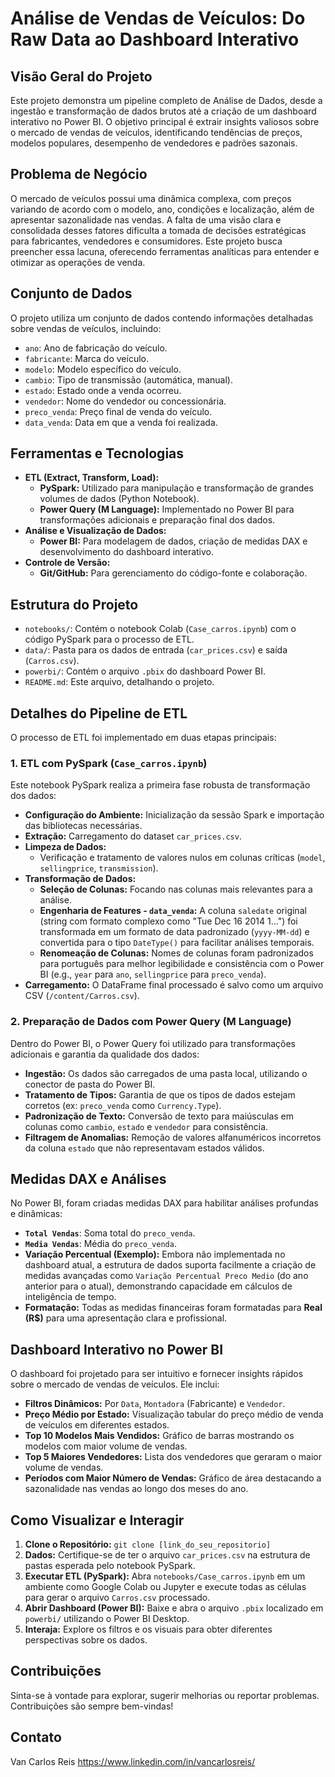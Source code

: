 # Análise de Vendas de Veículos: Do Raw Data ao Dashboard Interativo

## Visão Geral do Projeto

Este projeto demonstra um pipeline completo de Análise de Dados, desde a ingestão e transformação de dados brutos até a criação de um dashboard interativo no Power BI. O objetivo principal é extrair insights valiosos sobre o mercado de vendas de veículos, identificando tendências de preços, modelos populares, desempenho de vendedores e padrões sazonais.

## Problema de Negócio

O mercado de veículos possui uma dinâmica complexa, com preços variando de acordo com o modelo, ano, condições e localização, além de apresentar sazonalidade nas vendas. A falta de uma visão clara e consolidada desses fatores dificulta a tomada de decisões estratégicas para fabricantes, vendedores e consumidores. Este projeto busca preencher essa lacuna, oferecendo ferramentas analíticas para entender e otimizar as operações de venda.

## Conjunto de Dados

O projeto utiliza um conjunto de dados contendo informações detalhadas sobre vendas de veículos, incluindo:
* `ano`: Ano de fabricação do veículo.
* `fabricante`: Marca do veículo.
* `modelo`: Modelo específico do veículo.
* `cambio`: Tipo de transmissão (automática, manual).
* `estado`: Estado onde a venda ocorreu.
* `vendedor`: Nome do vendedor ou concessionária.
* `preco_venda`: Preço final de venda do veículo.
* `data_venda`: Data em que a venda foi realizada.

## Ferramentas e Tecnologias

* **ETL (Extract, Transform, Load):**
    * **PySpark:** Utilizado para manipulação e transformação de grandes volumes de dados (Python Notebook).
    * **Power Query (M Language):** Implementado no Power BI para transformações adicionais e preparação final dos dados.
* **Análise e Visualização de Dados:**
    * **Power BI:** Para modelagem de dados, criação de medidas DAX e desenvolvimento do dashboard interativo.
* **Controle de Versão:**
    * **Git/GitHub:** Para gerenciamento do código-fonte e colaboração.

## Estrutura do Projeto

* `notebooks/`: Contém o notebook Colab (`Case_carros.ipynb`) com o código PySpark para o processo de ETL.
* `data/`: Pasta para os dados de entrada (`car_prices.csv`) e saída (`Carros.csv`).
* `powerbi/`: Contém o arquivo `.pbix` do dashboard Power BI.
* `README.md`: Este arquivo, detalhando o projeto.

## Detalhes do Pipeline de ETL

O processo de ETL foi implementado em duas etapas principais:

### 1. ETL com PySpark (`Case_carros.ipynb`)

Este notebook PySpark realiza a primeira fase robusta de transformação dos dados:
* **Configuração do Ambiente:** Inicialização da sessão Spark e importação das bibliotecas necessárias.
* **Extração:** Carregamento do dataset `car_prices.csv`.
* **Limpeza de Dados:**
    * Verificação e tratamento de valores nulos em colunas críticas (`model`, `sellingprice`, `transmission`).
* **Transformação de Dados:**
    * **Seleção de Colunas:** Focando nas colunas mais relevantes para a análise.
    * **Engenharia de Features - `data_venda`:** A coluna `saledate` original (string com formato complexo como "Tue Dec 16 2014 1...") foi transformada em um formato de data padronizado (`yyyy-MM-dd`) e convertida para o tipo `DateType()` para facilitar análises temporais.
    * **Renomeação de Colunas:** Nomes de colunas foram padronizados para português para melhor legibilidade e consistência com o Power BI (e.g., `year` para `ano`, `sellingprice` para `preco_venda`).
* **Carregamento:** O DataFrame final processado é salvo como um arquivo CSV (`/content/Carros.csv`).

### 2. Preparação de Dados com Power Query (M Language)

Dentro do Power BI, o Power Query foi utilizado para transformações adicionais e garantia da qualidade dos dados:
* **Ingestão:** Os dados são carregados de uma pasta local, utilizando o conector de pasta do Power BI.
* **Tratamento de Tipos:** Garantia de que os tipos de dados estejam corretos (ex: `preco_venda` como `Currency.Type`).
* **Padronização de Texto:** Conversão de texto para maiúsculas em colunas como `cambio`, `estado` e `vendedor` para consistência.
* **Filtragem de Anomalias:** Remoção de valores alfanuméricos incorretos da coluna `estado` que não representavam estados válidos.

## Medidas DAX e Análises

No Power BI, foram criadas medidas DAX para habilitar análises profundas e dinâmicas:
* **`Total Vendas`**: Soma total do `preco_venda`.
* **`Media Vendas`**: Média do `preco_venda`.
* **Variação Percentual (Exemplo):** Embora não implementada no dashboard atual, a estrutura de dados suporta facilmente a criação de medidas avançadas como `Variação Percentual Preco Medio` (do ano anterior para o atual), demonstrando capacidade em cálculos de inteligência de tempo.
* **Formatação:** Todas as medidas financeiras foram formatadas para **Real (R$)** para uma apresentação clara e profissional.

## Dashboard Interativo no Power BI

O dashboard foi projetado para ser intuitivo e fornecer insights rápidos sobre o mercado de vendas de veículos. Ele inclui:
* **Filtros Dinâmicos:** Por `Data`, `Montadora` (Fabricante) e `Vendedor`.
* **Preço Médio por Estado:** Visualização tabular do preço médio de venda de veículos em diferentes estados.
* **Top 10 Modelos Mais Vendidos:** Gráfico de barras mostrando os modelos com maior volume de vendas.
* **Top 5 Maiores Vendedores:** Lista dos vendedores que geraram o maior volume de vendas.
* **Períodos com Maior Número de Vendas:** Gráfico de área destacando a sazonalidade nas vendas ao longo dos meses do ano.

## Como Visualizar e Interagir

1.  **Clone o Repositório:** `git clone [link_do_seu_repositorio]`
2.  **Dados:** Certifique-se de ter o arquivo `car_prices.csv` na estrutura de pastas esperada pelo notebook PySpark.
3.  **Executar ETL (PySpark):** Abra `notebooks/Case_carros.ipynb` em um ambiente como Google Colab ou Jupyter e execute todas as células para gerar o arquivo `Carros.csv` processado.
4.  **Abrir Dashboard (Power BI):** Baixe e abra o arquivo `.pbix` localizado em `powerbi/` utilizando o Power BI Desktop.
5.  **Interaja:** Explore os filtros e os visuais para obter diferentes perspectivas sobre os dados.

## Contribuições

Sinta-se à vontade para explorar, sugerir melhorias ou reportar problemas. Contribuições são sempre bem-vindas!

## Contato

Van Carlos Reis
https://www.linkedin.com/in/vancarlosreis/
